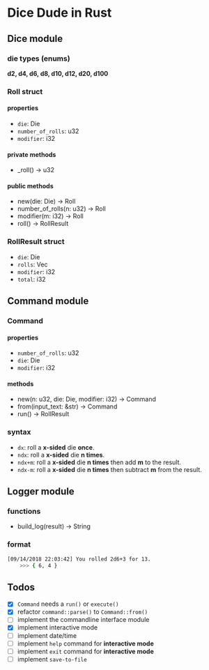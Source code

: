 # Dice Dude in Rust
## Dice module
### die types (enums)
**d2, d4, d6, d8, d10, d12, d20, d100**

### Roll struct
#### properties
- `die`: Die
- `number_of_rolls`: u32
- `modifier`: i32

#### private methods
- _roll() -> u32

#### public methods
- new(die: Die) -> Roll
- number_of_rolls(n: u32) -> Roll
- modifier(m: i32) -> Roll
- roll() -> RollResult

### RollResult struct
- `die`: Die
- `rolls`: Vec<u32>
- `modifier`: i32
- `total`: i32

## Command module
### Command
#### properties
- `number_of_rolls`: u32
- `die`: Die
- `modifier`: i32
#### methods
- new(n: u32, die: Die, modifier: i32) -> Command
- from(input_text: &str) -> Command
- run() -> RollResult

### syntax
- `dx`: roll a **x-sided** die **once**.
- `ndx`: roll a **x-sided** die **n times**.
- `ndx+m`: roll a **x-sided** die **n times** then add **m** to the result.
- `ndx-m`: roll a **x-sided** die **n times** then subtract **m** from the result.

## Logger module
### functions
- build_log(result) -> String

### format
```bash
[09/14/2018 22:03:42] You rolled 2d6+3 for 13.
    >>> { 6, 4 }
```

## Todos
- [x] `Command` needs a `run()` or `execute()`
- [x] refactor `command::parse()` to `Command::from()`
- [ ] implement the commandline interface module
- [x] implement interactive mode
- [ ] implement date/time
- [ ] implement `help` command for **interactive mode**
- [ ] implement `exit` command for **interactive mode**
- [ ] implement `save-to-file`
